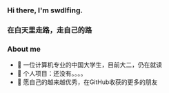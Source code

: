 ### Hi there, I'm swdlfing.

### 在白天里走路，走自己的路

### About me
- 🌱 一位计算机专业的中国大学生，目前大二，仍在就读
- 👯 个人项目：还没有。。。。 
- 🤔 愿自己的越来越优秀，在GitHub收获的更多的朋友
